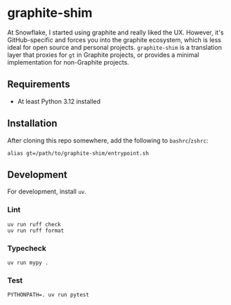 # graphite-shim

At Snowflake, I started using graphite and really liked the UX. However, it's GitHub-specific and forces you into the graphite ecosystem, which is less ideal for open source and personal projects. `graphite-shim` is a translation layer that proxies for `gt` in Graphite projects, or provides a minimal implementation for non-Graphite projects.

## Requirements

* At least Python 3.12 installed

## Installation

After cloning this repo somewhere, add the following to `bashrc`/`zshrc`:

<!-- TODO: aliases dont work in git config -->
```shell
alias gt=/path/to/graphite-shim/entrypoint.sh
```

## Development

For development, install `uv`.

### Lint

```shell
uv run ruff check
uv run ruff format
```

### Typecheck

```shell
uv run mypy .
```

### Test

```shell
PYTHONPATH=. uv run pytest
```
